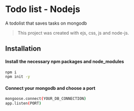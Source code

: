 # Todo list - Nodejs

A todolist that saves tasks on mongodb

>This project was created with ejs, css, js and node-js.


## Installation
#### Install the necessary npm packages and node_modules
```bash
npm i
npm init -y
```

#### Connect your mongodb and choose a port

```bash
mongoose.connect(YOUR_DB_CONNECTION)
app.listen(PORT)
```
